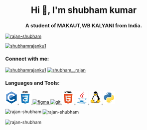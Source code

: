 <h1 align="center">Hi 👋, I'm shubham kumar</h1>
<h3 align="center">A student of MAKAUT,WB KALYANI from India.</h3>

<p align="left"> <a href="https://github.com/ryo-ma/github-profile-trophy"><img src="https://github-profile-trophy.vercel.app/?username=rajan-shubham" alt="rajan-shubham" /></a> </p>

<p align="left"> <a href="https://twitter.com/shubhamrajanku1" target="blank"><img src="https://img.shields.io/twitter/follow/shubhamrajanku1?logo=twitter&style=for-the-badge" alt="shubhamrajanku1" /></a> </p>

<h3 align="left">Connect with me:</h3>
<p align="left">
<a href="https://twitter.com/shubhamrajanku1" target="blank"><img align="center" src="https://raw.githubusercontent.com/rahuldkjain/github-profile-readme-generator/master/src/images/icons/Social/twitter.svg" alt="shubhamrajanku1" height="30" width="40" /></a>
<a href="https://www.leetcode.com/shubham__rajan" target="blank"><img align="center" src="https://raw.githubusercontent.com/rahuldkjain/github-profile-readme-generator/master/src/images/icons/Social/leet-code.svg" alt="shubham__rajan" height="30" width="40" /></a>
</p>

<h3 align="left">Languages and Tools:</h3>
<p align="left"> <a href="https://www.cprogramming.com/" target="_blank" rel="noreferrer"> <img src="https://raw.githubusercontent.com/devicons/devicon/master/icons/c/c-original.svg" alt="c" width="40" height="40"/> </a> <a href="https://www.w3schools.com/css/" target="_blank" rel="noreferrer"> <img src="https://raw.githubusercontent.com/devicons/devicon/master/icons/css3/css3-original-wordmark.svg" alt="css3" width="40" height="40"/> </a> <a href="https://www.figma.com/" target="_blank" rel="noreferrer"> <img src="https://www.vectorlogo.zone/logos/figma/figma-icon.svg" alt="figma" width="40" height="40"/> </a> <a href="https://git-scm.com/" target="_blank" rel="noreferrer"> <img src="https://www.vectorlogo.zone/logos/git-scm/git-scm-icon.svg" alt="git" width="40" height="40"/> </a> <a href="https://www.w3.org/html/" target="_blank" rel="noreferrer"> <img src="https://raw.githubusercontent.com/devicons/devicon/master/icons/html5/html5-original-wordmark.svg" alt="html5" width="40" height="40"/> </a> <a href="https://www.java.com" target="_blank" rel="noreferrer"> <img src="https://raw.githubusercontent.com/devicons/devicon/master/icons/java/java-original.svg" alt="java" width="40" height="40"/> </a> <a href="https://www.linux.org/" target="_blank" rel="noreferrer"> <img src="https://raw.githubusercontent.com/devicons/devicon/master/icons/linux/linux-original.svg" alt="linux" width="40" height="40"/> </a> <a href="https://www.python.org" target="_blank" rel="noreferrer"> <img src="https://raw.githubusercontent.com/devicons/devicon/master/icons/python/python-original.svg" alt="python" width="40" height="40"/> </a> </p>

<p><img align="left" src="https://github-readme-stats.vercel.app/api/top-langs?username=rajan-shubham&show_icons=true&locale=en&layout=compact" alt="rajan-shubham" /></p>

<p>&nbsp;<img align="center" src="https://github-readme-stats.vercel.app/api?username=rajan-shubham&show_icons=true&locale=en" alt="rajan-shubham" /></p>

<p><img align="center" src="https://github-readme-streak-stats.herokuapp.com/?user=rajan-shubham&" alt="rajan-shubham" /></p>

